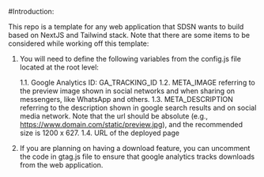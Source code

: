 #Introduction:

This repo is a template for any web application that SDSN wants to build based on NextJS and Tailwind stack. Note that there are some items to be considered while working off this template:

1. You will need to define the following variables from the config.js file located at the root level:

   1.1. Google Analytics ID: GA_TRACKING_ID
   1.2. META_IMAGE referring to the preview image shown in social networks and when sharing on messengers, like WhatsApp and others.
   1.3. META_DESCRIPTION referring to the description shown in google search results and on social media network. Note that the url should be absolute (e.g., https://www.domain.com/static/preview.jpg), and the recommended size is 1200 x 627.
   1.4. URL of the deployed page

2. If you are planning on having a download feature, you can uncomment the code in gtag.js file to ensure that google analytics tracks downloads from the web application.
